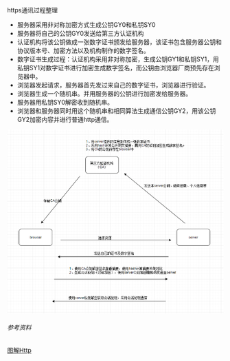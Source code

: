 https通讯过程整理

* 服务器采用非对称加密方式生成公钥GY0和私钥SY0
* 服务器将自己的公钥GY0发送给第三方认证机构
* 认证机构将该公钥做成一张数字证书颁发给服务器，该证书包含服务器公钥和协议版本号、加密方法以及机构制作的数字签名。
* 数字证书生成过程：认证机构采用非对称加密，生成公钥GY1和私钥SY1，用私钥SY1对数字证书进行加密生成数字签名，而公钥由浏览器厂商预先存在浏览器中。
* 浏览器发起请求，服务器首先发过来自己的数字证书，浏览器进行验证。
* 浏览器生成一个随机串。并用服务器的公钥进行加密发给服务器。
* 服务器用私钥SY0解密收到随机串。
* 浏览器和服务器同时用这个随机串和相同算法生成通信公钥GY2，用该公钥GY2加密内容并进行普通http通信。

![](../../.vuepress/public/https.png)


###### 参考资料
<a href="#">图解Http</a>
